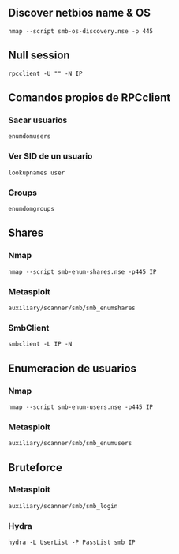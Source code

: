## Discover netbios name & OS 
```
nmap --script smb-os-discovery.nse -p 445 
```
## Null session
```
rpcclient -U "" -N IP
```

## Comandos propios de RPCclient
### Sacar usuarios
```
enumdomusers
```
### Ver SID de un usuario
```
lookupnames user
```
### Groups
```
enumdomgroups
```		
## Shares
### Nmap
```
nmap --script smb-enum-shares.nse -p445 IP
```
### Metasploit
```
auxiliary/scanner/smb/smb_enumshares
```
### SmbClient
```
smbclient -L IP -N
```

## Enumeracion de usuarios
### Nmap
```
nmap --script smb-enum-users.nse -p445 IP
```
### Metasploit
```
auxiliary/scanner/smb/smb_enumusers
```		
## Bruteforce
### Metasploit
```
auxiliary/scanner/smb/smb_login
```
### Hydra
```
hydra -L UserList -P PassList smb IP
```
